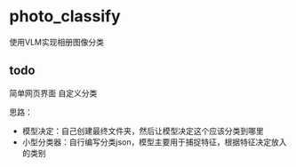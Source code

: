 # photo_classify


使用VLM实现相册图像分类

## todo
简单网页界面
自定义分类

思路：
- 模型决定：自己创建最终文件夹，然后让模型决定这个应该分类到哪里
- 小型分类器：自行编写分类json，模型主要用于捕捉特征，根据特征决定放入的类别

